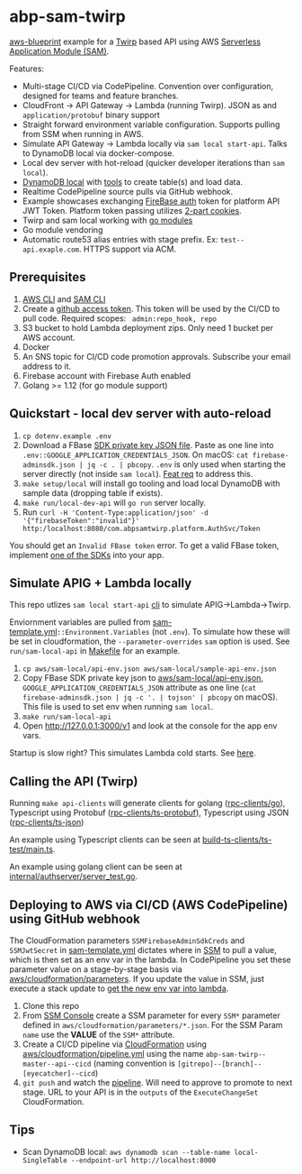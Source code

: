 # abp-sam-twirp

[aws-blueprint](https://github.com/rynop/aws-blueprint) example for a [Twirp](https://github.com/twitchtv/twirp) based API using AWS [Serverless Application Module (SAM)](https://github.com/awslabs/serverless-application-model).

Features:

-  Multi-stage CI/CD via CodePipeline.  Convention over configuration, designed for teams and feature branches.
-  CloudFront -> API Gateway -> Lambda (running Twirp). JSON as and `application/protobuf` binary support
-  Straight forward environment variable configuration.  Supports pulling from SSM when running in AWS.
-  Simulate API Gateway -> Lambda locally via `sam local start-api`.  Talks to DynamoDB local via docker-compose.
-  Local dev server with hot-reload (quicker developer iterations than `sam local`).
-  [DynamoDB local](https://hub.docker.com/r/amazon/dynamodb-local) with [tools](./dynamodb) to create table(s) and load data.
-  Realtime CodePipeline source pulls via GitHub webhook.
-  Example showcases exchanging [FireBase auth](https://firebase.google.com/docs/auth) token for platform API JWT Token. Platform token passing utilizes [2-part cookies](https://medium.com/lightrail/getting-token-authentication-right-in-a-stateless-single-page-application-57d0c6474e3).
-  Twirp and sam local working with [go modules](https://github.com/golang/go/wiki/Modules)
-  Go module vendoring
-  Automatic route53 alias entries with stage prefix. Ex: `test--api.exaple.com`. HTTPS support via ACM.

## Prerequisites

1.  [AWS CLI](https://docs.aws.amazon.com/cli/latest/userguide/cli-chap-install.html) and [SAM CLI](https://docs.aws.amazon.com/serverless-application-model/latest/developerguide/serverless-sam-cli-install.html)
1.  Create a [github access token](https://github.com/settings/tokens). This token will be used by the CI/CD to pull code. Required scopes: ` admin:repo_hook, repo`
1.  S3 bucket to hold Lambda deployment zips. Only need 1 bucket per AWS account.
1.  Docker
1.  An SNS topic for CI/CD code promotion approvals. Subscribe your email address to it.
1.  Firebase account with Firebase Auth enabled
1.  Golang >= 1.12 (for go module support)

## Quickstart - local dev server with auto-reload

1.  `cp dotenv.example .env`
1.  Download a FBase [SDK private key JSON file](https://firebase.google.com/docs/admin/setup). Paste as one line into `.env::GOOGLE_APPLICATION_CREDENTIALS_JSON`.  On macOS: `cat firebase-adminsdk.json | jq -c . | pbcopy`.  `.env` is only used when starting the server directly (not inside `sam local`).  [Feat req](https://github.com/awslabs/aws-sam-cli/issues/1355) to address this.
1.  `make setup/local` will install go tooling and load local DynamoDB with sample data (dropping table if exists).
1.  `make run/local-dev-api` will `go run` server locally.
1.  Run `curl -H 'Content-Type:application/json' -d '{"firebaseToken":"invalid"}' http:/localhost:8080/com.abpsamtwirp.platform.AuthSvc/Token`

You should get an `Invalid FBase token` error.  To get a valid FBase token, implement [one of the SDKs](https://firebase.google.com/docs/auth) into your app.


## Simulate APIG + Lambda locally

This repo utlizes `sam local start-api` [cli](https://docs.aws.amazon.com/serverless-application-model/latest/developerguide/serverless-sam-cli-using-start-api.html) to simulate APIG->Lambda->Twirp.

Enviornment variables are pulled from [sam-template.yml](./aws/cloudformation/sam-template.yml)`::Environment.Variables` (not `.env`).  To simulate how these will be set in cloudformation, the `--parameter-overrides` `sam` option is used.  See `run/sam-local-api` in [Makefile](./Makefile) for an example.

1. `cp aws/sam-local/api-env.json aws/sam-local/sample-api-env.json`
1. Copy FBase SDK private key json to [aws/sam-local/api-env.json](./aws/sam-local/api-env.json), `GOOGLE_APPLICATION_CREDENTIALS_JSON` attribute as one line (`cat firebase-adminsdk.json | jq -c '. | tojson' | pbcopy` on macOS). This file is used to set env when running `sam local`.
1. `make run/sam-local-api`
1. Open http://127.0.0.1:3000/v1 and look at the console for the app env vars.

Startup is slow right? This simulates Lambda cold starts. See [here](https://github.com/awslabs/aws-sam-cli/issues/239).

## Calling the API (Twirp)

Running `make api-clients` will generate clients for golang ([rpc-clients/go](./rpc-clients/go)), Typescript using Protobuf ([rpc-clients/ts-protobuf](./rpc-clients/ts-protobuf/)), Typescript using JSON ([rpc-clients/ts-json](./rpc-clients/ts-json/))

An example using Typescript clients can be seen at [build-ts-clients/ts-test/main.ts](./build-ts-clients/ts-test/main.ts).

An example using golang client can be seen at [internal/authserver/server_test.go](./internal/authserver/server_test.go).

## Deploying to AWS via CI/CD (AWS CodePipeline) using GitHub webhook

The CloudFormation parameters `SSMFirebaseAdminSdkCreds` and `SSMJwtSecret` in [sam-template.yml](./aws/cloudformation/sam-template.yml) dictates where in [SSM](https://console.aws.amazon.com/systems-manager/parameters) to pull a value, which is then set as an env var in the lambda. In CodePipeline you set these parameter value on a stage-by-stage basis via [aws/cloudformation/parameters](./aws/cloudformation/parameters).  If you update the value in SSM, just execute a stack update to [get the new env var into lambda](https://aws.amazon.com/blogs/mt/integrating-aws-cloudformation-with-aws-systems-manager-parameter-store/).

1. Clone this repo
1. From [SSM Console](https://console.aws.amazon.com/systems-manager/parameters) create a SSM parameter for every `SSM*` parameter defined in `aws/cloudformation/parameters/*.json`. For the SSM Param `name` use the **VALUE** of the `SSM*` attribute.
1. Create a CI/CD pipeline via [CloudFormation](https://console.aws.amazon.com/cloudformation/home?region=us-east-1#/stacks/create/template) using [aws/cloudformation/pipeline.yml](./aws/cloudformation/pipeline.yml) using the name `abp-sam-twirp--master--api--cicd` (naming convention is `[gitrepo]--[branch]--[eyecatcher]--cicd`)
1. `git push` and watch the [pipeline](https://console.aws.amazon.com/codesuite/codepipeline/pipelines).  Will need to approve to promote to next stage.  URL to your API is in the `outputs` of the `ExecuteChangeSet` CloudFormation.

## Tips

- Scan DynamoDB local: `aws dynamodb scan --table-name local-SingleTable --endpoint-url http://localhost:8000`
